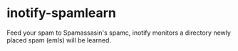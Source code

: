 # inotify-spamlearn
Feed your spam to Spamassasin's spamc, inotify monitors a directory newly placed spam (emls) will be learned.
